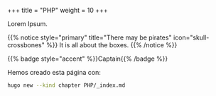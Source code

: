 +++
title = "PHP"
weight = 10
+++

Lorem Ipsum.

{{% notice style="primary" title="There may be pirates" icon="skull-crossbones" %}}
It is all about the boxes.
{{% /notice %}}

<?php
echo "Esto es cógigo php"
?>

{{% badge style="accent" %}}Captain{{% /badge %}}

Hemos creado esta página con:

```bash
hugo new --kind chapter PHP/_index.md
```
